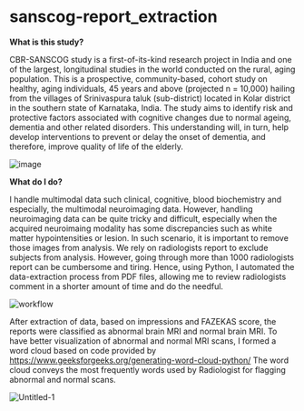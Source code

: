 ﻿# sanscog-report_extraction
 
<b>What is this study?</b>

CBR-SANSCOG study is a first-of-its-kind research project in India and one of the largest, longitudinal studies in the world conducted on the rural, aging population. This is a prospective, community-based, cohort study on healthy, aging individuals, 45 years and above (projected n = 10,000) hailing from the villages of Srinivaspura taluk (sub-district) located in Kolar district in the southern state of Karnataka, India. The study aims to identify risk and protective factors associated with cognitive changes due to normal ageing, dementia and other related disorders. This understanding will, in turn, help develop interventions to prevent or delay the onset of dementia, and therefore, improve quality of life of the elderly.

![image](https://github.com/pradhanhitesh/sanscog-report_extraction/assets/97480316/7b1024c1-d576-470b-9f56-9b95d8ff82d0)

<b>What do I do?</b>

I handle multimodal data such clinical, cognitive, blood biochemistry and especially, the multimodal neuroimaging data. However, handling neuroimaging data can be quite tricky and difficult, especially when the acquired neuroimaing modality has some discrepancies such as white matter hypointensities or lesion. In such scenario, it is important to remove those images from analysis. We rely on radiologists report to exclude subjects from analysis. However, going through more than 1000 radiologists report can be cumbersome and tiring. Hence, using Python, I automated the data-extraction process from PDF files, allowing me to review radiologists comment in a shorter amount of time and do the needful. 

![workflow](https://github.com/pradhanhitesh/sanscog-report_extraction/assets/97480316/da9ae611-cf2f-495a-b1b1-768b02cfbdda)

After extraction of data, based on impressions and FAZEKAS score, the reports were classified as abnormal brain MRI and normal brain MRI. To have better visualization of abnormal and normal MRI scans, I formed a word cloud based on code provided by https://www.geeksforgeeks.org/generating-word-cloud-python/ The word cloud conveys the most frequently words used by Radiologist for flagging abnormal and normal scans.

![Untitled-1](https://github.com/pradhanhitesh/sanscog-report_extraction/assets/97480316/516b6ac5-2f96-40a1-9b1d-01b4114c4cee)
